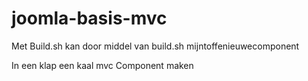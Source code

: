 # joomla-basis-mvc

Met Build.sh kan door middel van 
 build.sh mijntoffenieuwecomponent

In een klap een kaal mvc Component maken

